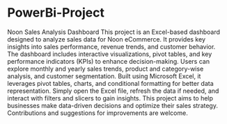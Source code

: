 # PowerBi-Project
Noon Sales Analysis Dashboard 
This project is an Excel-based dashboard designed to analyze sales data for Noon eCommerce. It provides key insights into sales performance, revenue trends, and customer behavior. The dashboard includes interactive visualizations, pivot tables, and key performance indicators (KPIs) to enhance decision-making. Users can explore monthly and yearly sales trends, product and category-wise analysis, and customer segmentation. Built using Microsoft Excel, it leverages pivot tables, charts, and conditional formatting for better data representation. Simply open the Excel file, refresh the data if needed, and interact with filters and slicers to gain insights. This project aims to help businesses make data-driven decisions and optimize their sales strategy. Contributions and suggestions for improvements are welcome.
